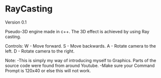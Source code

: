 # RayCasting

Version 0.1

Pseudo-3D engine made in c++.
The 3D effect is achieved by using Ray casting.

Controls:
W - Move forward.
S - Move backwards.
A - Rotate camera to the left.
D - Rotate camera to the right.

Note: 
-This is simply my way of introducing myself to Graphics. Parts of the source code were found from around Youtube.
          -Make sure your Command Prompt is 120x40 or else this will not work.
